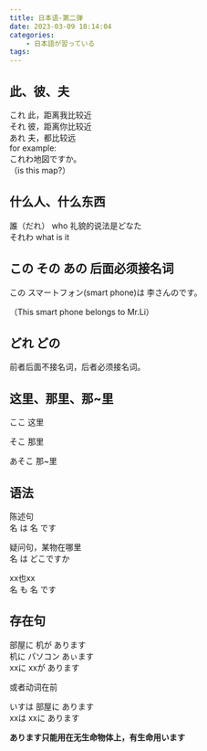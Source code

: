 ```yaml
---
title: 日本语-第二弹
date: 2023-03-09 18:14:04
categories:
	- 日本語が習っている
tags:
---
```


## 此、彼、夫

これ 此，距离我比较近\
それ 彼，距离你比较近\
あれ 夫，都比较远\
for example:\
これわ地図ですか。\
（is this map?）

## 什么人、什么东西

誰（だれ） who 礼貌的说法是どなた\
それわ what is it

## この その あの 后面必须接名词

この スマートフォン(smart phone)は 李さんのです。

（This smart phone belongs to Mr.Li）

## どれ どの

前者后面不接名词，后者必须接名词。

## 这里、那里、那~里

ここ 这里

そこ 那里

あそこ 那~里

## 语法

陈述句\
名 は 名 です

疑问句，某物在哪里\
名 は どこですか

xx也xx\
名 も 名 です

## 存在句

部屋に 机が あります\
机に パソコン あぃます\
xxに xxが あります

或者动词在前

いすは 部屋に あります\
xxは xxに あります

**あります只能用在无生命物体上，有生命用います**
